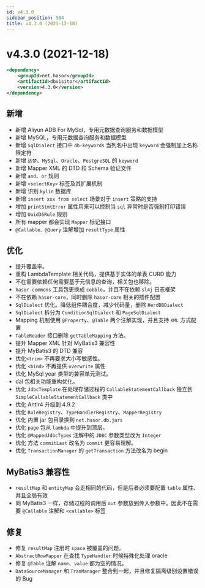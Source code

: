 ```yaml
---
id: v4.3.0
sidebar_position: 984
title: v4.3.0 (2021-12-18)
---
```


# v4.3.0 (2021-12-18)

```xml
<dependency>
    <groupId>net.hasor</groupId>
    <artifactId>dbvisitor</artifactId>
    <version>4.3.0</version>
</dependency>
```

## 新增
- 新增 Aliyun ADB For MySql，专用元数据查询服务和数据模型
- 新增 MySQL，专用元数据查询服务和数据模型
- 新增 `SqlDialect` 接口中 `db-keywords` 当列名中出现 `keyword` 会强制加上名称限定符
- 新增 `达梦`、`MySql`、`Oracle`、`PostgreSQL` 的 `keyword`
- 新增 Mapper XML 的 DTD 和 Schema 验证文件
- 新增 `and`、`or` 规则
- 新增 `<selectKey>` 标签及其扩展机制
- 新增 识别 `kylin` 数据库
- 新增 `insert xxx from select` 场景对于 `insert` 策略的支持
- 增加 `printStmtError` 属性用来可以控制当 `sql` 异常时是否强制打印错误
- 增加 `Uuid36Rule` 规则
- 所有 mapper 都会实现 `Mapper` 标记接口
- `@Callable、@Query` 注解增加 `resultType` 属性

## 优化
- 提升覆盖率。 
- 重构 LambdaTemplate 相关代码，提供基于实体的单表 CURD 能力
- 不在需要依赖任何需要基于元信息的查询，相关包也移除。
- `hasor-commons` 工具包更换成 `cobble`，并且不在依赖 `sl4j` 日志框架
- 不在依赖 `hasor-core`，同时删除 `hasor-core` 相关的插件配置
- `SqlDialect` 优化。降低组件耦合度，减少代码量，删除 `HerdDBDialect`
- `SqlDialect` 拆分为 `ConditionSqlDialect` 和 `PageSqlDialect`
- Mapping 机制使用 `@Property`、`@Table` 两个注解实现，并且支持 `XML` 方式配置
- `TableReader` 接口删除 `getTableMapping` 方法。
- 提升 Mapper XML 针对 MyBatis3 兼容性
- 提升 MyBatis3 的 DTD 兼容
- 优化`<trim>` 不再要求大小写敏感性。
- 优化 `<bind>` 不再提供 `overwrite` 属性
- 优化 MySql year 类型的兼容单元测试。
- dal 包相关功能重构优化。
- 优化 `JdbcTemplate` 在处理存储过程的 `CallableStatementCallback` 独立到 `SimpleCallableStatementCallback` 类中
- 优化 Antlr4 升级到 4.9.2
- 优化 `RuleRegistry`、`TypeHandlerRegistry`、`MapperRegistry`
- 优化 内置 jar 包目录换到 `net.hasor.db.jars`
- 优化 `page` 包从 `lambda` 中提升到顶层。
- 优化 `@MappedJdbcTypes` 注解中的 `JDBC` 参数类型改为 `Integer`
- 优化 方法 `commitLast` 改名为 `commit` 更容易理解。
- 优化 `TransactionManager` 的 `getTransaction` 方法改名为 begin

## MyBatis3 兼容性
- `resultMap` 和 `entityMap` 会走相同的代码，但是后者必须要配置 `table` 属性、并且全局有效
- 同 MyBatis3 一样，存储过程的调用后 `out` 参数放到传入参数中。因此不在需要 `@Callable` 注解和 `<callable>` 标签

## 修复
- 修复 `resultMap` 注册时 `space` 被覆盖的问题。
- `AbstractRowMapper` 在查找 `TypeHandler` 时候特殊化处理 oracle
- 修复 `@Table` 注解 `name`、`value` 都为空的情况。
- `DataSourceManager` 和 `TranManager` 整合到一起，并且修复隔离级别设置错误的 Bug
